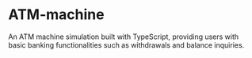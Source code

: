 # ATM-machine
An ATM machine simulation built with TypeScript, providing users with basic banking functionalities such as withdrawals and balance inquiries.

